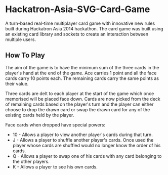 Hackatron-Asia-SVG-Card-Game
============================

A turn-based real-time multiplayer card game with innovative new rules built during Hackatron Asia 2014 hackathon. The card game was built using an existing card library and sockets to create an interaction between multiple users.

How To Play
----------
The aim of the game is to have the minimum sum of the three cards in the player's hand at the end of the game. Ace carries 1 point and all the face cards carry 10 points each. The remaining cards carry the same points as their value.

Three cards are delt to each player at the start of the game which once memorised will be placed face down. Cards are now picked from the deck of remaining cards based on the player's turn and the player can either choose to drop the drawn card or swap the drawn card for any of the existing cards held by the player.

Face cards when dropped have special powers:
* 10 - Allows a player to view another player's cards during that turn.
* J - Allows a player to shuffle another player's cards. Once used the player whose cards are shuffled would no longer know the order of his cards.
* Q - Allows a player to swap one of his cards with any card belonging to the other players.
* K - Allows a player to see his own cards.
